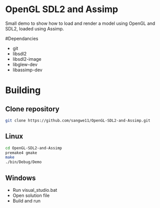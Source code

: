 # OpenGL SDL2 and Assimp
Small demo to show how to load and render a model using OpenGL and SDL2, loaded using Assimp.

#Dependancies
+ git
+ libsdl2
+ libsdl2-image
+ libglew-dev
+ libassimp-dev

# Building
## Clone repository
```bash
git clone https://github.com/sangwe11/OpenGL-SDL2-and-Assimp.git
```
## Linux
```bash
cd OpenGL-SDL2-and-Assimp
premake4 gmake
make
./bin/Debug/Demo
```

## Windows
+ Run visual_studio.bat
+ Open solution file
+ Build and run
